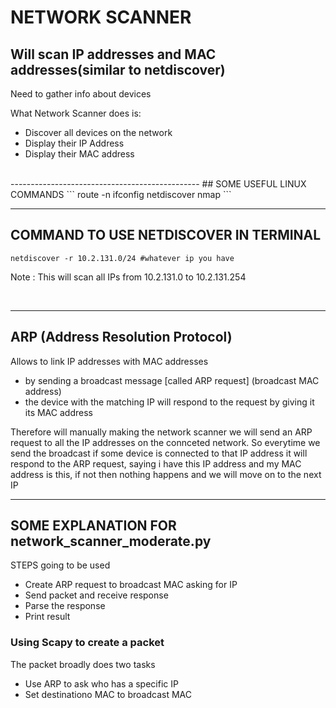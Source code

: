 # NETWORK SCANNER
## Will scan IP addresses and MAC addresses(similar to netdiscover)

Need to gather info about devices

What Network Scanner does is:
* Discover all devices on the network
* Display their IP Address
* Display their MAC address


<br>
-----------------------------------------------
## SOME USEFUL LINUX COMMANDS
```
route -n
ifconfig
netdiscover
nmap
```

<br>

-------------------------------------------------

## COMMAND TO USE NETDISCOVER IN TERMINAL
```
netdiscover -r 10.2.131.0/24 #whatever ip you have
```
Note : This will scan all IPs from 10.2.131.0 to 10.2.131.254


<br>

-----------------------------------------------------
## ARP (Address Resolution Protocol)
Allows to link IP addresses with MAC addresses 

* by sending a broadcast message [called ARP request] (broadcast MAC address)
* the device with the matching IP will respond to the request by giving it its MAC address

Therefore will manually making the network scanner we will send an ARP request to all the IP addresses on the connceted network. So everytime we send the broadcast if some device is connected to that IP address it will respond to the ARP request, saying i have this IP address and my MAC address is this, if not then nothing happens and we will move on to the next IP

--------------------------------------------------
## SOME EXPLANATION FOR network_scanner_moderate.py
STEPS going to be used
* Create ARP request to broadcast MAC asking for IP
* Send packet and receive response
* Parse the response
* Print result

### Using Scapy to create a packet
The packet broadly does two tasks
* Use ARP to ask who has a specific IP
* Set destinationo MAC to broadcast MAC